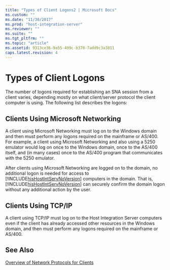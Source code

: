 ```yaml
---
title: "Types of Client Logons2 | Microsoft Docs"
ms.custom: ""
ms.date: "11/30/2017"
ms.prod: "host-integration-server"
ms.reviewer: ""
ms.suite: ""
ms.tgt_pltfrm: ""
ms.topic: "article"
ms.assetid: 9313ce36-9a55-499c-b370-7add9c3a3811
caps.latest.revision: 4
---
```

# Types of Client Logons
The number of logons required for establishing an SNA session from a client varies, depending mostly on what client/server protocol the client computer is using. The following list describes the logons:  
  
## Clients Using Microsoft Networking  
 A client using Microsoft Networking must log on to the Windows domain and then must perform any logons required on the mainframe or AS/400. For example, a client using Microsoft Networking and also using a 5250 emulator would log on once to the Windows domain, once to the AS/400 itself, and (in many cases) once to the AS/400 program that communicates with the 5250 emulator.  
  
 After clients using Microsoft Networking are logged on to the domain, no additional logon is needed for access to [!INCLUDE[hisHostIntServNoVersion](../includes/hishostintservnoversion-md.md)] computers in the domain. That is, [!INCLUDE[hisHostIntServNoVersion](../includes/hishostintservnoversion-md.md)] can securely confirm the domain logon without any additional action by the user.  
  
## Clients Using TCP/IP  
 A client using TCP/IP must log on to the Host Integration Server computers even if the client has already accessed other resources in the Windows domain, and then must perform any logons required on the mainframe or AS/400.  
  
## See Also  
 [Overview of Network Protocols for Clients](../core/overview-of-network-protocols-for-clients1.md)